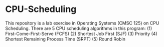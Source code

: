 # CPU-Scheduling

This repository is a lab exercise in Operating Systems (CMSC 125) on CPU Scheduling.
There are 5 CPU scheduling algorithms in this program: 
(1) First-Come-First-Serve (FCFS)
(2) Shortest Job First (SJF)
(3) Priority
(4) Shortest Remaining Process Time (SRPT)
(5) Round Robin